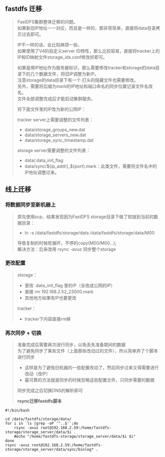 ## fastdfs 迁移

> FastDFS集群整体迁移的问题。  
> 如果新旧IP地址一一对应，而且是一样的，那非常简单，直接将data目录拷贝过去即可。  
> 
> IP不一样的话，会比较麻烦一些。  
> 如果使用了V4的自定义server ID特性，那么比较容易，直接将tracker上的IP和ID映射文件storage_ids.conf修改好即可。  
> 
> 如果是用IP地址作为服务器标识，那么需要修改tracker和storage的data目录下的几个数据文件，将旧IP调整为新IP。  
> 注意storage的data目录下有一个.打头的隐藏文件也需要修改。  
> 另外，需要将后缀为mark的IP地址和端口命名的同步位置记录文件名改名。  
> 文件全部调整完成后才能启动集群服务。  
> 
> 将下面文件里的IP改为新的公网IP：  
>
> tracker server上需要调整的文件列表：  
> - data/storage_groups_new.dat  
> - data/storage_servers_new.dat  
> - data/storage_sync_timestamp.dat  
> 
> storage server需要调整的文件列表：  
> - data/.data_init_flag  
> - data/sync/${ip_addr}_${port}.mark：此类文件，需要将文件名中的IP地址调整过来。  

## 线上迁移

### 将数据同步至新机器上

> 原先使用scp，结果发现因为FastDFS storage目录下做了软链到当前的数据目录：  
> - ln -s /data/fastdfs/storage/data /data/fastdfs/storage/data/M00  
>
> 导致复制的时候死循环，不停的copy(M00/M00...);  
> 解决方法：后来改用 rsync -avuz 同步整个storage  

### 更改配置

> storage：  
> - 更改 .data_init_flag 里的IP（全改成公网的IP）  
> - 直接 rm 192.168.2.52_23000.mark  
> - 其他地方如果有IP也要更改  
>
> tracker：  
> - tracker下内容直接rm掉  

### 再次同步 + 切换

> 准备完成后需要再次进行同步，以免丢失准备期间的数据  
> 为了避免同步了某些文件（上面那些改动过的文件），所以简单弄了个脚本进行同步  
> - 这样是为了避免旧机器的一些配置改动了，然后同步过来又得需要进行改动（改IP）  
> - 最可靠的方法就是同步的时候忽略这些配置文件，只同步需要的数据  
>
> 同步完成之后切换DNS的解析即可  
>
> **rsync迁移fastdfs脚本**  

```
#!/bin/bash

cd /data/fastdfs/storage/data/
for i in `ls |grep -oP '^..$'`;do 
    rsync -avuz root@192.168.2.59:/home/fastdfs-storage/storage_server/data/$i .
    #echo "/home/fastdfs-storage/storage_server/data/$i $i"
done
rsync -avuz root@192.168.2.59:/home/fastdfs-storage/storage_server/data/sync/binlog* .
```
